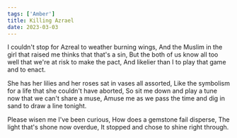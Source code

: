 ```yaml
---
tags: ['Amber']
title: Killing Azrael
date: 2023-03-03
---
```


I couldn't stop for Azreal to weather burning wings,
And the Muslim in the girl that raised me thinks that that's a sin,
But the both of us know all too well that we're at risk to make the pact,
And likelier than I to play that game and to enact.

She has her lilies and her roses sat in vases all assorted,
Like the symbolism for a life that she couldn't have aborted,
So sit me down and play a tune now that we can't share a muse,
Amuse me as we pass the time and dig in sand to draw a line tonight.

Please wisen me I've been curious,
How does a gemstone fail disperse,
The light that's shone now overdue,
It stopped and chose to shine right through.
